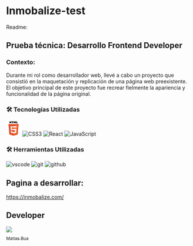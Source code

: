 # Inmobalize-test
Readme: 
## Prueba técnica: Desarrollo Frontend Developer

### Contexto:
Durante mi rol como desarrollador web, llevé a cabo un proyecto que consistió en la maquetación y replicación de una página web preexistente. El objetivo principal de este proyecto fue recrear fielmente la apariencia y funcionalidad de la página original.


### 🛠 Tecnologías Utilizadas
<div>
<img src="https://raw.githubusercontent.com/devicons/devicon/master/icons/html5/html5-original-wordmark.svg" alt="html5" width="40" height="40"/>
<img src="https://profilinator.rishav.dev/skills-assets/css3-original-wordmark.svg" alt="CSS3" height="40" width="40" />  
<img src="https://upload.wikimedia.org/wikipedia/commons/thumb/d/d5/Tailwind_CSS_Logo.svg/512px-Tailwind_CSS_Logo.svg.png" alt="React" width="40" height="40" />
<img  src="https://profilinator.rishav.dev/skills-assets/javascript-original.svg" alt="JavaScript" width="40" height="50" /> 
</div>


### 🛠 Herramientas Utilizadas
<div>

<img src="https://w7.pngwing.com/pngs/512/824/png-transparent-visual-studio-code-hd-logo-thumbnail.png" alt="vscode" width="40" heigth="40"/>
<img src="https://www.vectorlogo.zone/logos/git-scm/git-scm-icon.svg" alt="git" width="40" height="40"/>
<img src="https://cdn-icons-png.flaticon.com/512/25/25231.png" alt="github" width="40" heigth="40"/>



## Pagina a desarrollar:
https://inmobalize.com/



## Developer
  [<img src="https://avatars.githubusercontent.com/u/108524376?v=4" width=115><br><sub>Matias Bua</sub>](https://github.com/MatiasNBua)